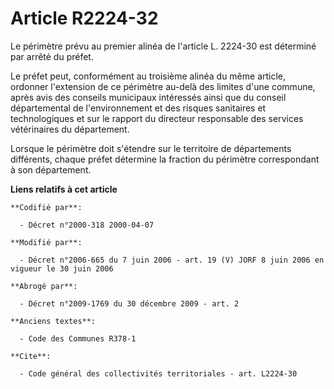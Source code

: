 # Article R2224-32

Le périmètre prévu au premier alinéa de l'article L. 2224-30 est déterminé par arrêté du préfet.

Le préfet peut, conformément au troisième alinéa du même article, ordonner l'extension de ce périmètre au-delà des limites
d'une commune, après avis des conseils municipaux intéressés ainsi que du conseil départemental de l'environnement et des
risques sanitaires et technologiques et sur le rapport du directeur responsable des services vétérinaires du département.

Lorsque le périmètre doit s'étendre sur le territoire de départements différents, chaque préfet détermine la fraction du
périmètre correspondant à son département.

**Liens relatifs à cet article**

	**Codifié par**:

	  - Décret n°2000-318 2000-04-07

	**Modifié par**:

	  - Décret n°2006-665 du 7 juin 2006 - art. 19 (V) JORF 8 juin 2006 en vigueur le 30 juin 2006

	**Abrogé par**:

	  - Décret n°2009-1769 du 30 décembre 2009 - art. 2

	**Anciens textes**:

	  - Code des Communes R378-1

	**Cite**:

	  - Code général des collectivités territoriales - art. L2224-30
